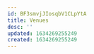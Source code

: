 ```yaml
---
id: BF3smvjJIosqbV1CLpYtA
title: Venues
desc: ''
updated: 1634269255249
created: 1634269255249
---
```


